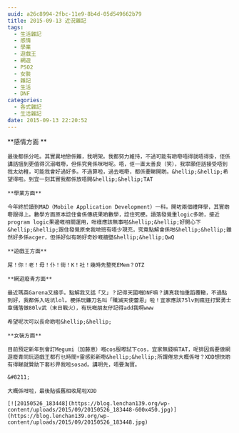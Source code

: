 ```yaml
---
uuid: a26c8994-2fbc-11e9-8b4d-05d549662b79
title: 2015-09-13 近況雜記
tags:
  - 生活雜記
  - 感情
  - 學業
  - 遊戲王
  - 網遊
  - PSO2
  - 女裝
  - 雜記
  - 生活
  - DNF
categories:
  - 各式雜記
  - 生活雜記
date: 2015-09-13 22:20:52
---
```


**感情方面 **

	最後都係分咗。其實異地戀係難，我明架。我都努力維持，不過可能有啲嘢唔得就唔得掛，佢係講話搵到更值得沉溺嘅嘢，但係究竟係咪咁呢。唔，佢一直太善良（笑），我寧願佢話接受唔到我太幼稚，可能我會好過好多。不過算啦，過去嘅嘢，都係要睇開啲。&hellip;&hellip;希望得啦。到宜一刻其實我都係放唔開&hellip;&hellip;TAT

	**學業方面**

	今年終於讀到MAD（Mobile Application Development）一科。開咗兩個禮拜學，其實啲嘢跟得上。數學方面原本諗住會係傳統果啲數學，諗住死梗。讀落發覺重logic多啲，接近program logic果邊嘅相關運用，咁樣應該無事啦&hellip;&hellip;好開心下&hellip;&hellip;跟住發覺原來我哋班有唔少現充，究竟點解會係咁&hellip;&hellip;雖然好多係acger，但係好似有啲好奇妙嘅牆壁&hellip;&hellip;QwQ

	**遊戲王方面**

	屌！你！老！母！仆！街！K！社！幾時先整死EMem？OTZ

	**網遊廢青方面**

	最近瑪英Garena又接手。點解我又話「又」？記得天國嘅DNF嘛？講真我怕重蹈覆轍，不過點到好，我都係入咗坑lol。梗係玩鐮刀名叫「殲滅天使蕾恩」啦！宜家應該75lv到瘋狂打緊勇士章儲落做80lv武（末日戰火），有玩嘅朋友仔記得add我啊www

	希望呢次可以長命啲啦&hellip;&hellip;

	**女裝方面**

	目前預定新年到會訂Megumi（加藤恵）嘅cos服嚟試下cos，宜家無錢嘛TAT，呢排因爲要做網遊廢青同玩遊戲王都冇乜時間+靈感影新嘢&hellip;&hellip;所謂倦怠大概係咁？XDD想快啲有得睇就贊助下套衫畀我啦sosad。講明先，唔要淘寶。

	&#8211;

	大概係咁啦，最後貼張舊相收尾啦XDD

	[![20150526_183448](https://blog.lenchan139.org/wp-content/uploads/2015/09/20150526_183448-600x450.jpg)](https://blog.lenchan139.org/wp-content/uploads/2015/09/20150526_183448.jpg)
